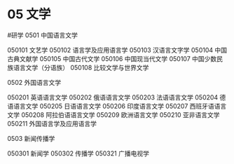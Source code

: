 # 05 文学
#研学
0501 中国语言文学

050101 文艺学
050102 语言学及应用语言学
050103 汉语言文字学
050104 中国古典文献学
050105 中国古代文学
050106 中国现当代文学
050107 中国少数民族语言文学（分语族）
050108 比较文学与世界文学

0502 外国语言文学

050201 英语语言文学
050202 俄语语言文学
050203 法语语言文学
050204 德语语言文学
050205 日语语言文学
050206 印度语言文学
050207 西班牙语语言文学
050208 阿拉伯语语言文学
050209 欧洲语言文学
050210 亚非语言文学
050211 外国语言学及应用语言学

0503 新闻传播学

050301 新闻学
050302 传播学
050321 广播电视学